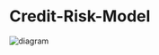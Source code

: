 # Credit-Risk-Model
![diagram](https://github.com/user-attachments/assets/40e4bbb5-12f9-408b-a344-76b0d4a3d353)
